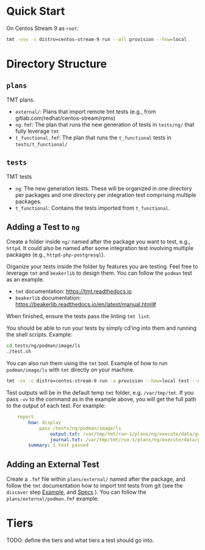 # Quick Start

On Centos Stream 9 as `root`:


```sh
tmt -vvv -c distro=centos-stream-9 run --all provision --how=local
```

# Directory Structure

## `plans`

TMT plans.

* `external/`: Plans that import remote tmt tests (e.g., from gitlab.com/redhat/centos-stream/rpms)
* `ng.fmf`: The plan that runs the new generation of tests in `tests/ng/` that fully leverage `tmt`
* `t_functional.fmf`: The plan that runs the `t_functional` tests in `tests/t_functional/`


## `tests`

TMT tests

* `ng`: The new generation tests. These will be organized in one directory per packages and one directory per integration test comprising multiple packages.
* `t_functional`: Contains the tests imported from `t_functional`.

## Adding a Test to `ng`

Create a folder inside `ng/` named after the package you want to test, e.g., `httpd`. It could also be named after some integration test involving multiple packages (e.g., `httpd-php-postgresql`).

Organize your tests inside the folder by features you are testing. Feel free to leverage `tmt` and `beakerlib` to design them. You can follow the `podman` test as an example.

* `tmt` documentation: https://tmt.readthedocs.io
* `beakerlib` documentation: https://beakerlib.readthedocs.io/en/latest/manual.html#

When finished, ensure the tests pass the linting `tmt lint`.

You should be able to run your tests by simply cd'ing into them and running the shell scripts. Example:

```sh
cd tests/ng/podman/image/ls
./test.sh
```

You can also run them using the `tmt` tool. Example of how to run `podman/image/ls` with `tmt` directly on your machine.

```sh
tmt -vv -c distro=centos-stream-9 run -a provision --how=local test --name /ng/podman/image/ls
```

Test outputs will be in the default temp `tmt` folder, e.g. `/var/tmp/tmt`. If you pass `-vv` to the command as in the example above, you will get the full path to the output of each test. For example:

```yaml
    report
        how: display
            pass /tests/ng/podman/image/ls
                output.txt: /var/tmp/tmt/run-1/plans/ng/execute/data/guest/default-0/tests/ng/podman/image/ls-1/output.txt
                journal.txt: /var/tmp/tmt/run-1/plans/ng/execute/data/guest/default-0/tests/ng/podman/image/ls-1/journal.txt
        summary: 1 test passed
```

## Adding an External Test

Create a `.fmf` file within `plans/external/` named after the package, and follow the `tmt` documentation how to import tmt tests from git (see the `discover` step [Example](https://tmt.readthedocs.io/en/stable/examples.html#plans), and [Specs](https://tmt.readthedocs.io/en/stable/spec/plans.html#spec-plans-discover) ). You can follow the `plans/external/podman.fmf` example.


# Tiers

TODO: define the tiers and what tiers a test should go into.
